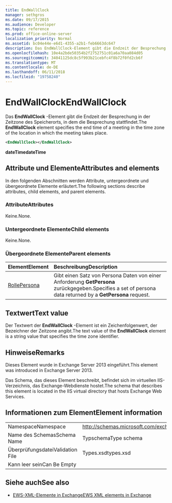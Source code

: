 ```yaml
---
title: EndWallClock
manager: sethgros
ms.date: 09/17/2015
ms.audience: Developer
ms.topic: reference
ms.prod: office-online-server
localization_priority: Normal
ms.assetid: bc04e44e-e6d1-4355-a2b1-feb6663dc647
description: Das EndWallClock-Element gibt die Endzeit der Besprechung in der Zeitzone des Speicherorts, in dem die Besprechung stattfindet.
ms.openlocfilehash: 10e4a2bde50354b2f2752751c01a6a70aa084d05
ms.sourcegitcommit: 34041125dc8c5f993b21cebfc4f8b72f0fd2cb6f
ms.translationtype: MT
ms.contentlocale: de-DE
ms.lasthandoff: 06/11/2018
ms.locfileid: "19758240"
---
```

# <a name="endwallclock"></a><span data-ttu-id="22caf-103">EndWallClock</span><span class="sxs-lookup"><span data-stu-id="22caf-103">EndWallClock</span></span>

<span data-ttu-id="22caf-104">Das **EndWallClock** -Element gibt die Endzeit der Besprechung in der Zeitzone des Speicherorts, in dem die Besprechung stattfindet.</span><span class="sxs-lookup"><span data-stu-id="22caf-104">The **EndWallClock** element specifies the end time of a meeting in the time zone of the location in which the meeting takes place.</span></span> 
  
```XML
<EndWallClock></EndWallClock>
```

 <span data-ttu-id="22caf-105">**dateTime**</span><span class="sxs-lookup"><span data-stu-id="22caf-105">**dateTime**</span></span>
## <a name="attributes-and-elements"></a><span data-ttu-id="22caf-106">Attribute und Elemente</span><span class="sxs-lookup"><span data-stu-id="22caf-106">Attributes and elements</span></span>

<span data-ttu-id="22caf-107">In den folgenden Abschnitten werden Attribute, untergeordnete und übergeordnete Elemente erläutert.</span><span class="sxs-lookup"><span data-stu-id="22caf-107">The following sections describe attributes, child elements, and parent elements.</span></span>
  
### <a name="attributes"></a><span data-ttu-id="22caf-108">Attribute</span><span class="sxs-lookup"><span data-stu-id="22caf-108">Attributes</span></span>

<span data-ttu-id="22caf-109">Keine.</span><span class="sxs-lookup"><span data-stu-id="22caf-109">None.</span></span>
  
### <a name="child-elements"></a><span data-ttu-id="22caf-110">Untergeordnete Elemente</span><span class="sxs-lookup"><span data-stu-id="22caf-110">Child elements</span></span>

<span data-ttu-id="22caf-111">Keine.</span><span class="sxs-lookup"><span data-stu-id="22caf-111">None.</span></span>
  
### <a name="parent-elements"></a><span data-ttu-id="22caf-112">Übergeordnete Elemente</span><span class="sxs-lookup"><span data-stu-id="22caf-112">Parent elements</span></span>

|<span data-ttu-id="22caf-113">**Element**</span><span class="sxs-lookup"><span data-stu-id="22caf-113">**Element**</span></span>|<span data-ttu-id="22caf-114">**Beschreibung**</span><span class="sxs-lookup"><span data-stu-id="22caf-114">**Description**</span></span>|
|:-----|:-----|
|[<span data-ttu-id="22caf-115">Rolle</span><span class="sxs-lookup"><span data-stu-id="22caf-115">Persona</span></span>](persona.md) <br/> |<span data-ttu-id="22caf-116">Gibt einen Satz von Persona Daten von einer Anforderung **GetPersona** zurückgegeben.</span><span class="sxs-lookup"><span data-stu-id="22caf-116">Specifies a set of persona data returned by a **GetPersona** request.</span></span>  <br/> |
   
## <a name="text-value"></a><span data-ttu-id="22caf-117">Textwert</span><span class="sxs-lookup"><span data-stu-id="22caf-117">Text value</span></span>

<span data-ttu-id="22caf-118">Der Textwert der **EndWallClock** -Element ist ein Zeichenfolgenwert, der Bezeichner der Zeitzone angibt.</span><span class="sxs-lookup"><span data-stu-id="22caf-118">The text value of the **EndWallClock** element is a string value that specifies the time zone identifier.</span></span> 
  
## <a name="remarks"></a><span data-ttu-id="22caf-119">Hinweise</span><span class="sxs-lookup"><span data-stu-id="22caf-119">Remarks</span></span>

<span data-ttu-id="22caf-120">Dieses Element wurde in Exchange Server 2013 eingeführt.</span><span class="sxs-lookup"><span data-stu-id="22caf-120">This element was introduced in Exchange Server 2013.</span></span>
  
<span data-ttu-id="22caf-121">Das Schema, das dieses Element beschreibt, befindet sich im virtuellen IIS-Verzeichnis, das Exchange-Webdienste hostet.</span><span class="sxs-lookup"><span data-stu-id="22caf-121">The schema that describes this element is located in the IIS virtual directory that hosts Exchange Web Services.</span></span>
  
## <a name="element-information"></a><span data-ttu-id="22caf-122">Informationen zum Element</span><span class="sxs-lookup"><span data-stu-id="22caf-122">Element information</span></span>

|||
|:-----|:-----|
|<span data-ttu-id="22caf-123">Namespace</span><span class="sxs-lookup"><span data-stu-id="22caf-123">Namespace</span></span>  <br/> |http://schemas.microsoft.com/exchange/services/2006/types  <br/> |
|<span data-ttu-id="22caf-124">Name des Schemas</span><span class="sxs-lookup"><span data-stu-id="22caf-124">Schema Name</span></span>  <br/> |<span data-ttu-id="22caf-125">Typschema</span><span class="sxs-lookup"><span data-stu-id="22caf-125">Type schema</span></span>  <br/> |
|<span data-ttu-id="22caf-126">Überprüfungsdatei</span><span class="sxs-lookup"><span data-stu-id="22caf-126">Validation File</span></span>  <br/> |<span data-ttu-id="22caf-127">Types.xsd</span><span class="sxs-lookup"><span data-stu-id="22caf-127">types.xsd</span></span>  <br/> |
|<span data-ttu-id="22caf-128">Kann leer sein</span><span class="sxs-lookup"><span data-stu-id="22caf-128">Can Be Empty</span></span>  <br/> ||
   
## <a name="see-also"></a><span data-ttu-id="22caf-129">Siehe auch</span><span class="sxs-lookup"><span data-stu-id="22caf-129">See also</span></span>



- [<span data-ttu-id="22caf-130">EWS-XML-Elemente in Exchange</span><span class="sxs-lookup"><span data-stu-id="22caf-130">EWS XML elements in Exchange</span></span>](ews-xml-elements-in-exchange.md)


